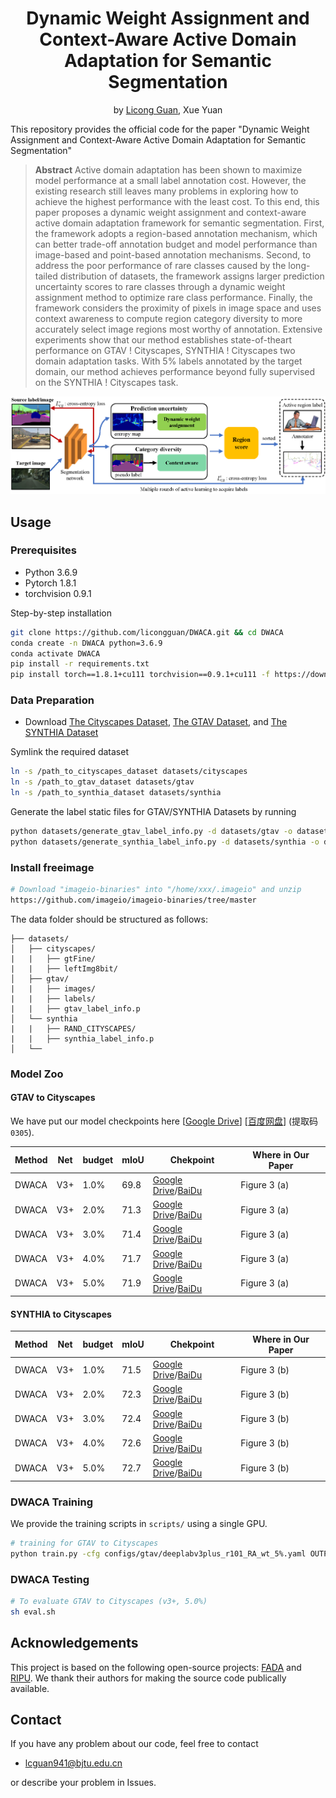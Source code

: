 <div align="center"> 

# Dynamic Weight Assignment and Context-Aware Active Domain Adaptation for Semantic Segmentation
by [Licong Guan](https://licongguan.github.io/), Xue Yuan

</div>

This repository provides the official code for the paper "Dynamic Weight Assignment and Context-Aware Active Domain Adaptation for Semantic Segmentation"

> **Abstract** 
Active domain adaptation has been shown to maximize model performance at
a small label annotation cost. However, the existing research still leaves many
problems in exploring how to achieve the highest performance with the least cost.
To this end, this paper proposes a dynamic weight assignment and context-aware
active domain adaptation framework for semantic segmentation. First, the framework
adopts a region-based annotation mechanism, which can better trade-off annotation
budget and model performance than image-based and point-based annotation
mechanisms. Second, to address the poor performance of rare classes
caused by the long-tailed distribution of datasets, the framework assigns larger
prediction uncertainty scores to rare classes through a dynamic weight assignment
method to optimize rare class performance. Finally, the framework considers the
proximity of pixels in image space and uses context awareness to compute region
category diversity to more accurately select image regions most worthy of
annotation. Extensive experiments show that our method establishes state-of-theart
performance on GTAV ! Cityscapes, SYNTHIA ! Cityscapes two domain
adaptation tasks. With 5% labels annotated by the target domain, our method
achieves performance beyond fully supervised on the SYNTHIA ! Cityscapes
task.

![image](./img/pipeline.png)

## Usage

### Prerequisites
- Python 3.6.9
- Pytorch 1.8.1
- torchvision 0.9.1

Step-by-step installation

```bash
git clone https://github.com/licongguan/DWACA.git && cd DWACA
conda create -n DWACA python=3.6.9
conda activate DWACA
pip install -r requirements.txt
pip install torch==1.8.1+cu111 torchvision==0.9.1+cu111 -f https://download.pytorch.org/whl/torch_stable.html
```

### Data Preparation

- Download [The Cityscapes Dataset](https://www.cityscapes-dataset.com/), [The GTAV Dataset](https://download.visinf.tu-darmstadt.de/data/from_games/), and [The SYNTHIA Dataset](https://synthia-dataset.net/)

Symlink the required dataset

```bash
ln -s /path_to_cityscapes_dataset datasets/cityscapes
ln -s /path_to_gtav_dataset datasets/gtav
ln -s /path_to_synthia_dataset datasets/synthia
```

Generate the label static files for GTAV/SYNTHIA Datasets by running

```bash
python datasets/generate_gtav_label_info.py -d datasets/gtav -o datasets/gtav/
python datasets/generate_synthia_label_info.py -d datasets/synthia -o datasets/synthia/
```

### Install freeimage
```bash
# Download "imageio-binaries" into "/home/xxx/.imageio" and unzip
https://github.com/imageio/imageio-binaries/tree/master

```

The data folder should be structured as follows:

```
├── datasets/
│   ├── cityscapes/     
|   |   ├── gtFine/
|   |   ├── leftImg8bit/
│   ├── gtav/
|   |   ├── images/
|   |   ├── labels/
|   |   ├── gtav_label_info.p
│   └──	synthia
|   |   ├── RAND_CITYSCAPES/
|   |   ├── synthia_label_info.p
│   └──	
```

###  Model Zoo
#### GTAV to Cityscapes

We have put our model checkpoints here [[Google Drive](https://drive.google.com/drive/folders/1N-a5X1fWAhC2vdxZCgJ4tZ6iv2-gYI6v)] [[百度网盘](https://pan.baidu.com/s/1-QIgboVetaSSJbikiRmJXQ)] (提取码`0305`).

| Method                      | Net | budget | mIoU | Chekpoint | Where in Our Paper |
| --------------------------- | --------- | --------- | --------- | --------- | ----------- |
| DWACA                     | V3+     | 1.0%     | 69.8    | [Google Drive](https://drive.google.com/file/d/1HpntsgYKsRr_Mxeoew_7zdGJ4a33XquD/view?usp=drive_link)/[BaiDu](https://pan.baidu.com/s/1Won3krEJlKT5JLVMSq47ag)     | Figure 3 (a)    |
| DWACA                     | V3+     | 2.0%  | 71.3     | [Google Drive](https://drive.google.com/file/d/1zu9S4AGu0tBoDWj8EvzQSQMq69OYHvTM/view?usp=drive_link)/[BaiDu](https://pan.baidu.com/s/1O3-bzAV0RpGS7nKqqyMSOQ)     | Figure 3 (a)     |
| DWACA                     | V3+     | 3.0%  | 71.4     | [Google Drive](https://drive.google.com/file/d/1kXWLXbavJ8vCBJjOIZGghiijLUu3YZ4O/view?usp=drive_link)/[BaiDu](https://pan.baidu.com/s/1pkP9thdnX6xvgjlFKzwfMg)     | Figure 3 (a)     |
| DWACA                     | V3+     | 4.0%  | 71.7     | [Google Drive](https://drive.google.com/file/d/1k0X1jU-DZ_bZ5LBeBfwuFmNkBKASoLAy/view?usp=drive_link)/[BaiDu](https://pan.baidu.com/s/1-EAx3LAHhKQQm8epiflnKw)     | Figure 3 (a)     |
| DWACA                     | V3+     | 5.0%  | 71.9     | [Google Drive](https://drive.google.com/file/d/1Qtcxd45_bus-Oa9Aw894nhwwbfVIc9vs/view?usp=drive_link)/[BaiDu](https://pan.baidu.com/s/1zMo2wYJzWGSbZ3xrpcHjCg)     | Figure 3 (a)     |


#### SYNTHIA to Cityscapes
| Method                      | Net | budget | mIoU | Chekpoint | Where in Our Paper |
| --------------------------- | --------- | --------- | --------- | --------- | ----------- |
| DWACA                     | V3+     | 1.0%     | 71.5    | [Google Drive](https://drive.google.com/file/d/1WfFz7UzUViHIHAIzWRvYWYXfH9-v_2D7/view?usp=drive_link)/[BaiDu](https://pan.baidu.com/s/19XS1ypShdx4lkmNyCgQ17Q)     | Figure 3 (b)     |
| DWACA                     | V3+     | 2.0%  | 72.3     | [Google Drive](https://drive.google.com/file/d/1Pfpo8omqd2MTC7p0OZSmGmupWI8U9ccD/view?usp=drive_link)/[BaiDu](https://pan.baidu.com/s/1Pk23XBjszOThxI-ulKeJmw)     | Figure 3 (b)     |
| DWACA                     | V3+     | 3.0%  | 72.4     | [Google Drive](https://drive.google.com/file/d/1vpFaI87m6W_VnrBcWoy6WvIkqWkbtN3E/view?usp=drive_link)/[BaiDu](https://pan.baidu.com/s/1S4fx9aUEwhcSO0LqtqMXAg)     | Figure 3 (b)     |
| DWACA                     | V3+     | 4.0%  | 72.6     | [Google Drive](https://drive.google.com/file/d/1hTsCY4qtKN3X-RgTFa46z3D4yydEqLmw/view?usp=drive_link)/[BaiDu](https://pan.baidu.com/s/1la9RNgqufBE6acrgV2poww)     | Figure 3 (b)     |
| DWACA                     | V3+     | 5.0%  | 72.7     | [Google Drive](https://drive.google.com/file/d/169FkXO-ujc0FcfBfapvyeYAKZ7WgVyrr/view?usp=drive_link)/[BaiDu](https://pan.baidu.com/s/1EdJM0gcUsU1bmt2u86pUjQ)     | Figure 3 (b)     |

### DWACA Training

We provide the training scripts in `scripts/` using a single GPU.

```bash
# training for GTAV to Cityscapes
python train.py -cfg configs/gtav/deeplabv3plus_r101_RA_wt_5%.yaml OUTPUT_DIR results/v3plus_gtav_ra_wt_5.0_precent
```

### DWACA Testing
```bash
# To evaluate GTAV to Cityscapes (v3+, 5.0%)
sh eval.sh
```

## Acknowledgements
This project is based on the following open-source projects: [FADA](https://github.com/JDAI-CV/FADA) and [RIPU](https://github.com/BIT-DA/RIPU). We thank their authors for making the source code publically available.


## Contact

If you have any problem about our code, feel free to contact

- [lcguan941@bjtu.edu.cn](lcguan941@bjtu.edu.cn)

or describe your problem in Issues.